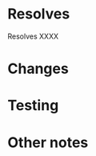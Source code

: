 <!-- Thank you for stopping by to make a pull request -->

<!-- Report security bugs to <septimus98@gmail.com>, we will review them as soon as possible (you might want to send your patch to that email so we can review it withoout disclosing the issue) -->

# Resolves

<!-- Does your pull request resolve an issue? Insert that issue number where it says "XXXX" -->

Resolves XXXX

# Changes

<!-- Describe which files you changed and why -->

# Testing

<!-- Describe which tests you performed (either manual or automatic)

# Screenshots

<!-- If any. Remove if none. -->

# Other notes

<!-- If any. Remove if none. -->